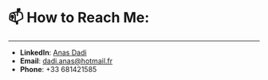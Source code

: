 # 📫 **How to Reach Me:**
---
- **LinkedIn**: [Anas Dadi](https://www.linkedin.com/in/dadianas/)
- **Email**: [dadi.anas@hotmail.fr](mailto:dadi.anas@hotmail.fr)
- **Phone**: +33 681421585
